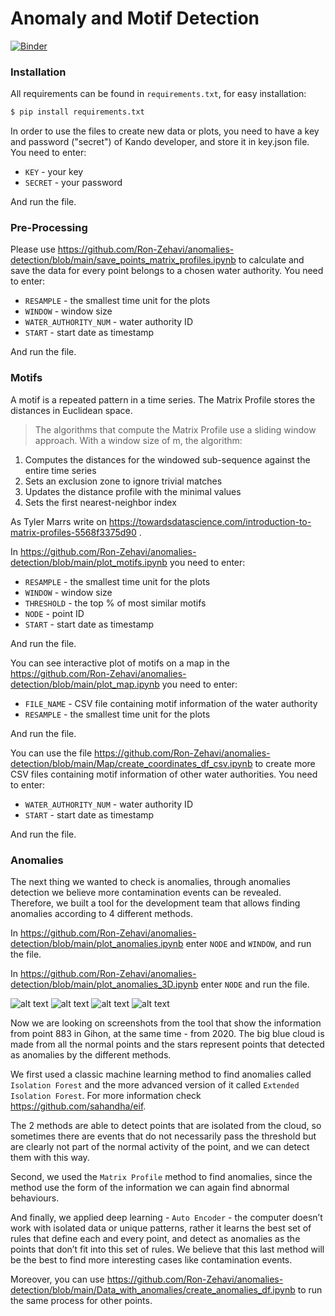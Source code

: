 # Anomaly and Motif Detection

[![Binder](https://mybinder.org/badge_logo.svg)](https://mybinder.org/v2/gh/Ron-Zehavi/anomalies-detection/HEAD)


### Installation

All requirements can be found in `requirements.txt`, for easy installation:

```sh
$ pip install requirements.txt
```

In order to use the files to create new data or plots, you need to have a key and password ("secret") of Kando developer, and store it in key.json file. You need to enter:
* `KEY` - your key
* `SECRET` - your password

And run the file.

### Pre-Processing 
Please use https://github.com/Ron-Zehavi/anomalies-detection/blob/main/save_points_matrix_profiles.ipynb to calculate and save the data for every point belongs to a chosen water authority. You need to enter:
* `RESAMPLE` - the smallest time unit for the plots
* `WINDOW` - window size
* `WATER_AUTHORITY_NUM` - water authority ID
* `START` - start date as timestamp

And run the file.

### Motifs
A motif is a repeated pattern in a time series. The Matrix Profile stores the distances in Euclidean space.
> The algorithms that compute the Matrix Profile use a sliding window approach. With a window size of m, the algorithm:
1. Computes the distances for the windowed sub-sequence against the entire time series
2. Sets an exclusion zone to ignore trivial matches
3. Updates the distance profile with the minimal values
4. Sets the first nearest-neighbor index

As Tyler Marrs write on https://towardsdatascience.com/introduction-to-matrix-profiles-5568f3375d90 .

In https://github.com/Ron-Zehavi/anomalies-detection/blob/main/plot_motifs.ipynb you need to enter: 
* `RESAMPLE` - the smallest time unit for the plots
* `WINDOW` - window size
* `THRESHOLD` - the top % of most similar motifs 
* `NODE` - point ID
* `START` - start date as timestamp

And run the file.

You can see interactive plot of motifs on a map in the https://github.com/Ron-Zehavi/anomalies-detection/blob/main/plot_map.ipynb you need to enter:
* `FILE_NAME` - CSV file containing motif information of the water authority
* `RESAMPLE` - the smallest time unit for the plots

 And run the file.

You can use the file https://github.com/Ron-Zehavi/anomalies-detection/blob/main/Map/create_coordinates_df_csv.ipynb to create more CSV files containing motif information of other water authorities. You need to enter:
* `WATER_AUTHORITY_NUM` - water authority ID
* `START` - start date as timestamp

And run the file.

### Anomalies
The next thing we wanted to check is anomalies, through anomalies detection we believe more contamination events can be revealed. Therefore, we built a tool for the development team that allows finding anomalies according to 4 different methods. 

In https://github.com/Ron-Zehavi/anomalies-detection/blob/main/plot_anomalies.ipynb enter `NODE` and `WINDOW`, and run the file.

In https://github.com/Ron-Zehavi/anomalies-detection/blob/main/plot_anomalies_3D.ipynb enter `NODE` and run the file.

![alt text](https://github.com/Ron-Zehavi/anomalies-detection/blob/main/Readme_files/eif.png)
![alt text](https://github.com/Ron-Zehavi/anomalies-detection/blob/main/Readme_files/iso.png)
![alt text](https://github.com/Ron-Zehavi/anomalies-detection/blob/main/Readme_files/mf.png)
![alt text](https://github.com/Ron-Zehavi/anomalies-detection/blob/main/Readme_files/vae.png)

Now we are looking on screenshots from the tool that show the information from point 883 in Gihon, at the same time - from 2020. The big blue cloud is made from all the normal points and the stars represent points that detected as anomalies by the different methods.

We first used a classic machine learning method to find anomalies called `Isolation Forest` and the more advanced version of it called `Extended Isolation Forest`. For more information check https://github.com/sahandha/eif.

The 2 methods are able to detect points that are isolated from the cloud, so sometimes there are events that do not necessarily pass the threshold but are clearly not part of the normal activity of the point, and we can detect them with this way.

Second, we used the `Matrix Profile` method to find anomalies, since the method use the form of the information we can again find abnormal behaviours. 

And finally, we applied deep learning - `Auto Encoder` - the computer doesn’t work with isolated data or unique patterns, rather it learns the best set of rules that define each and every point, and detect as anomalies as the points that don’t fit into this set of rules. We believe that this last method will be the best to find more interesting cases like contamination events. 

Moreover, you can use https://github.com/Ron-Zehavi/anomalies-detection/blob/main/Data_with_anomalies/create_anomalies_df.ipynb to run the same process for other points.
